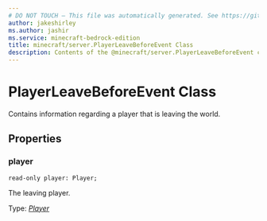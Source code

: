 ```yaml
---
# DO NOT TOUCH — This file was automatically generated. See https://github.com/mojang/minecraftapidocsgenerator to modify descriptions, examples, etc.
author: jakeshirley
ms.author: jashir
ms.service: minecraft-bedrock-edition
title: minecraft/server.PlayerLeaveBeforeEvent Class
description: Contents of the @minecraft/server.PlayerLeaveBeforeEvent class.
---
```

# PlayerLeaveBeforeEvent Class

Contains information regarding a player that is leaving the world.

## Properties

### **player**
`read-only player: Player;`

The leaving player.

Type: [*Player*](Player.md)
